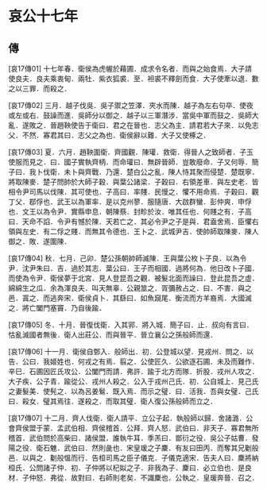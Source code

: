 # 哀公十七年

## 傳 <a name="12Ai17Zhuan"></a>

<a name="12Ai17Zhuan01">[哀17傳01]</a> 十七年春．衛侯為虎幄於藉圃．成求令名者．而與之始食焉．大子請使良夫．良夫乘衷甸．兩牡．紫衣狐裘．至．袒裘不釋劍而食．大子使牽以退．數之以三罪．而殺之．

<a name="12Ai17Zhuan02">[哀17傳02]</a> 三月．越子伐吳．吳子禦之笠澤．夾水而陳．越子為左右句卒．使夜或左或右．鼓譟而進．吳師分以御之．越子以三軍潛涉．當吳中軍而鼓之．吳師大亂．遂敗之．晉趙鞅使告于衛曰．君之在晉也．志父為主．請君若大子來．以免志父．不然．寡君其曰．志父之為也．衛侯辭以難．大子又使椓之．

<a name="12Ai17Zhuan03">[哀17傳03]</a> 夏．六月．趙鞅圍衛．齊國觀．陳瓘．救衛．得晉人之致師者．子玉使服而見之．曰．國子實執齊柄．而命瓘曰．無辟晉師．豈敢廢命．子又何辱．簡子曰．我卜伐衛．未卜與齊戰．乃還．楚白公之亂．陳人恃其聚而侵楚．楚既寧．將取陳麥．楚子問帥於大師子穀．與葉公諸梁．子穀曰．右領差車．與左史老．皆相令尹司馬以伐陳．其可使也．子高曰．率賤．民慢之．懼不用命焉．子穀曰．觀丁父．鄀俘也．武王以為軍率．是以克州蓼．服隨唐．大啟群蠻．彭仲爽．申俘也．文王以為令尹．實縣申息．朝陳蔡．封畛於汝．唯其任也．何賤之有．子高曰．天命不諂．令尹有憾於陳．天若亡之．其必令尹之子是與．君盍舍焉．臣懼右領與左史．有二俘之賤．而無其令德也．王卜之．武城尹吉．使帥師取陳麥．陳人御之．敗．遂圍陳．

<a name="12Ai17Zhuan04">[哀17傳04]</a> 秋．七月．己卯．楚公孫朝帥師滅陳．王與葉公枚卜子良．以為令尹．沈尹朱曰．吉．過於其志．葉公曰．王子而相國．過將何為．他日改卜子國．而使為令尹．衛侯夢于北宮．見人登昆吾之觀．被髮北面而譟曰．登此昆吾之虛．綿綿生之瓜．余為渾良夫．叫天無辜．公親筮之．胥彌赦占之．曰．不害．與之邑．寘之．而逃奔宋．衛侯貞卜．其繇曰．如魚竀尾．衡流而方羊裔焉．大國滅之．將亡闔門塞竇．乃自後踰．

<a name="12Ai17Zhuan05">[哀17傳05]</a> 冬．十月．晉復伐衛．入其郛．將入城．簡子曰．止．叔向有言曰．怙亂滅國者無後．衛人出莊公．而與晉平．晉立襄公之孫般師而還．

<a name="12Ai17Zhuan06">[哀17傳06]</a> 十一月．衛侯自鄄入．般師出．初．公登城以望．見戎州．問之．以告．公曰．我姬姓也．何戎之有焉．翦之．公使匠久．公欲逐石圃．未及而難作．辛巳．石圃因匠氏攻公．公闔門而請．弗許．踰于北方而隊．折股．戎州人攻之．大子疾．公子青．踰從公．戎州人殺之．公入于戎州己氏．初．公自城上．見己氏之妻髮美．使髡之．以為呂姜鬄．既入焉．而示之璧．曰．活我．吾與女璧．己氏曰．殺女．璧其焉往．遂殺之．而取其璧．衛人復公孫般師而立之．

<a name="12Ai17Zhuan07">[哀17傳07]</a> 十二月．齊人伐衛．衛人請平．立公子起．執般師以歸．舍諸潞．公會齊侯盟于蒙．孟武伯相．齊侯稽首．公拜．齊人怒．武伯曰．非天子．寡君無所稽首．武伯問於高柴曰．諸侯盟．誰執牛耳．季羔曰．鄫衍之役．吳公子姑曹．發陽之役．衛石魋．武伯曰．然則彘也．宋皇瑗之子麇．有友曰田丙．而奪其兄劖般邑．以與之．劖般慍而行．告桓司馬之臣子儀克．子儀克適宋．告夫人曰．麇將納桓氏．公問諸子仲．初．子仲將以杞姒之子．非我為子．麇曰．必立伯也．是良材．子仲怒．弗從．故對曰．右師則老矣．不識麇也．公執之．皇瑗奔晉．召之．

